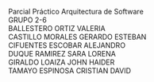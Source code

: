 Parcial Práctico Arquitectura de Software  
GRUPO 2-6  
BALLESTERO ORTIZ VALERIA  
CASTILLO MORALES GERARDO ESTEBAN  
CIFUENTES ESCOBAR ALEJANDRO  
DUQUE RAMIREZ SARA LORENA  
GIRALDO LOAIZA JOHN HAIDER  
TAMAYO ESPINOSA CRISTIAN DAVID  
